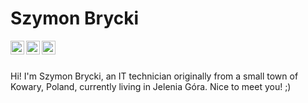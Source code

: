 # Szymon Brycki

<a href="https://www.linkedin.com/in/szymon-brycki-3bb90572/">
<img align="left" alt="Szymon Brycki Linkedin" width="22px" src="https://cdn.jsdelivr.net/npm/simple-icons@v3/icons/linkedin.svg">
</a>

<a href="https://www.facebook.com/szymon.brycki">
<img align="left" alt="Szymon Brycki Facebook" width="22px" src="https://cdn.jsdelivr.net/npm/simple-icons@3.13.0/icons/facebook.svg">
</a>

<a href="https://twitter.com/SBrycki">
<img align="left" alt="Szymon Brycki Twitter" width="22px" src="https://cdn.jsdelivr.net/npm/simple-icons@3.13.0/icons/twitter.svg">
</a>

<br>
<br>

Hi! I'm Szymon Brycki, an IT technician originally from a small town of Kowary, Poland, currently living in Jelenia Góra. Nice to meet you! ;)
